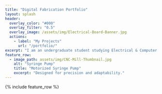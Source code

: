 ```yaml
---
title: "Digital Fabrication Portfolio"
layout: splash
header:
  overlay_color: "#000"
  overlay_filter: "0.5"
  overlay_image: /assets/img/Electrical-Board-Banner.jpg
  actions:
    - label: "My Projects"
      url: "/portfolio/"
excerpt: "I am an undergraduate student studying Electrical & Computer Engineering at Vanderbilt University with a minor in Digital Fabrication. This portfolio showcases the projects I've worked on in my Digital Fabrication classes along with the skills I've obtained."
feature_row:
  - image_path: assets/img/CNC-Mill-Thumbnail.jpg
    alt: "Syringe Pump"
    title: "Motorized Syringe Pump"
    excerpt: "Designed for precision and adaptability."
---
```


{% include feature_row %}

